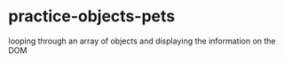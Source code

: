# practice-objects-pets
 looping through an array of objects and displaying the information on the DOM
